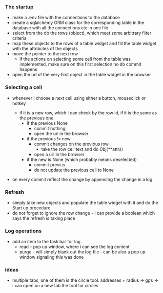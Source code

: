 ### The startup
- make a .env file with the connections to the  database
- create a sqlalchemy ORM class for the corresponding table in the database with all the connections etc in one file
- select from the db the rows (object), which meet some arbitrary filter criteria
- map these objects to the rows of a table widget and fill the table widget with the attributes of the objects
- move the pointer to the next row
    - if the actions on selecting some cell from the table was implemented, make sure on this first selection no db commit happens
- open the url of the very first object in the table widget in the browser

### Selecting a cell
- whenever I choose a next cell using either a button, mouseclick or hotkey
    - if it is a new row, which i can check by the row id, if it is the same as the previous one
        - if the previous None
            - commit nothing
            - open the url in the browser
        - if the previous != new
            - commit changes on the previous row
                - take the row cell text and do Obj(**attrs)
            - open a url in the browser
        - if the new is None (which probably means deselected)
            - commit previus
            - do not update the previous cell to None

- on every commit reflect the change by appending the change in a log

### Refresh
- simply take new objects and populate the table widget with it and do the Start up procedure
- do not forget to ignore the row change - i can provide a boolean which says the refresh is taking place

### Log operations
- add an item to the task bar for log
    - read - pop up window, where i can see the log content
    - purge - will simply blank out the log file - can be also a pop up window signaling this was done

### ideas
- multiple tabs, one of them is the circle tool. addresses + radius  -> gps -> i can open on a new tab the tool for circles


        